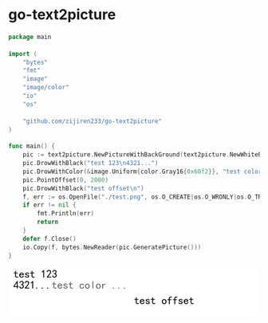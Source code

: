 # go-text2picture

```go
package main

import (
	"bytes"
	"fmt"
	"image"
	"image/color"
	"io"
	"os"

	"github.com/zijiren233/go-text2picture"
)

func main() {
	pic := text2picture.NewPictureWithBackGround(text2picture.NewWhiteBackGround(500, 100), 320, 10, 5)
	pic.DrowWithBlack("test 123\n4321...")
	pic.DrowWithColor(&image.Uniform{color.Gray16{0x60f2}}, "test color ... ")
	pic.PointOffset(0, 2000)
	pic.DrowWithBlack("test offset\n")
	f, err := os.OpenFile("./test.png", os.O_CREATE|os.O_WRONLY|os.O_TRUNC, os.ModePerm)
	if err != nil {
		fmt.Println(err)
		return
	}
	defer f.Close()
	io.Copy(f, bytes.NewReader(pic.GeneratePicture()))
}
```

<img src="https://github.com/zijiren233/go-text2picture/blob/main/example/example.png" />